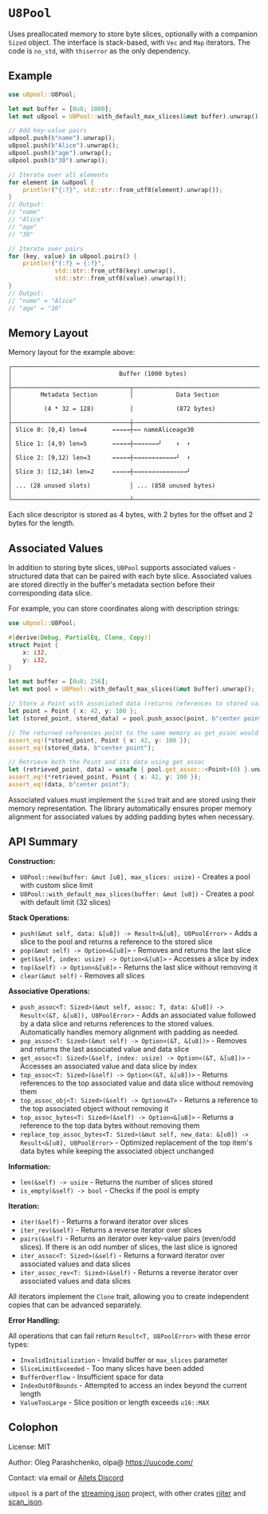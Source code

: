 # `U8Pool`

Uses preallocated memory to store byte slices, optionally with a companion `Sized` object. The interface is stack-based, with `Vec` and `Map` iterators. The code is `no_std`, with `thiserror` as the only dependency.

## Example

```rust
use u8pool::U8Pool;

let mut buffer = [0u8; 1000];
let mut u8pool = U8Pool::with_default_max_slices(&mut buffer).unwrap();

// Add key-value pairs
u8pool.push(b"name").unwrap();
u8pool.push(b"Alice").unwrap();
u8pool.push(b"age").unwrap();
u8pool.push(b"30").unwrap();

// Iterate over all elements
for element in &u8pool {
    println!("{:?}", std::str::from_utf8(element).unwrap());
}
// Output:
// "name"
// "Alice"
// "age"
// "30"

// Iterate over pairs
for (key, value) in u8pool.pairs() {
    println!("{:?} = {:?}", 
             std::str::from_utf8(key).unwrap(),
             std::str::from_utf8(value).unwrap());
}
// Output:
// "name" = "Alice"
// "age" = "30"
```

## Memory Layout

Memory layout for the example above:

```text
┌─────────────────────────────────────────────────────────────────────────┐
│                              Buffer (1000 bytes)                        │
├─────────────────────────────────┬───────────────────────────────────────┤
│        Metadata Section         │            Data Section               │
│         (4 * 32 = 128)          │            (872 bytes)                │
├─────────────────────────────────┼───────────────────────────────────────┤
│ Slice 0: [0,4) len=4       →→→→→┼→→ nameAliceage30                      │
│ Slice 1: [4,9) len=5       →→→→→┼→→→→→→→┘    ↑  ↑                       │
│ Slice 2: [9,12) len=3      →→→→→┼→→→→→→→→→→→→┘  ↑                       │
│ Slice 3: [12,14) len=2     →→→→→┼→→→→→→→→→→→→→→→┘                       │
│ ... (28 unused slots)           │ ... (858 unused bytes)                │
└─────────────────────────────────┴───────────────────────────────────────┘
```

Each slice descriptor is stored as 4 bytes, with 2 bytes for the offset and 2 bytes for the length.

## Associated Values

In addition to storing byte slices, `U8Pool` supports associated values - structured data that can be paired with each byte slice. Associated values are stored directly in the buffer's metadata section before their corresponding data slice.

For example, you can store coordinates along with description strings:

```rust
use u8pool::U8Pool;

#[derive(Debug, PartialEq, Clone, Copy)]
struct Point {
    x: i32,
    y: i32,
}

let mut buffer = [0u8; 256];
let mut pool = U8Pool::with_default_max_slices(&mut buffer).unwrap();

// Store a Point with associated data (returns references to stored values)
let point = Point { x: 42, y: 100 };
let (stored_point, stored_data) = pool.push_assoc(point, b"center point").unwrap();

// The returned references point to the same memory as get_assoc would return
assert_eq!(*stored_point, Point { x: 42, y: 100 });
assert_eq!(stored_data, b"center point");

// Retrieve both the Point and its data using get_assoc
let (retrieved_point, data) = unsafe { pool.get_assoc::<Point>(0) }.unwrap();
assert_eq!(*retrieved_point, Point { x: 42, y: 100 });
assert_eq!(data, b"center point");
```

Associated values must implement the `Sized` trait and are stored using their memory representation. The library automatically ensures proper memory alignment for associated values by adding padding bytes when necessary.

## API Summary

**Construction:**

- `U8Pool::new(buffer: &mut [u8], max_slices: usize)` - Creates a pool with custom slice limit
- `U8Pool::with_default_max_slices(buffer: &mut [u8])` - Creates a pool with default limit (32 slices)

**Stack Operations:**

- `push(&mut self, data: &[u8]) -> Result<&[u8], U8PoolError>` - Adds a slice to the pool and returns a reference to the stored slice
- `pop(&mut self) -> Option<&[u8]>` - Removes and returns the last slice
- `get(&self, index: usize) -> Option<&[u8]>` - Accesses a slice by index
- `top(&self) -> Option<&[u8]>` - Returns the last slice without removing it
- `clear(&mut self)` - Removes all slices

**Associative Operations:**

- `push_assoc<T: Sized>(&mut self, assoc: T, data: &[u8]) -> Result<(&T, &[u8]), U8PoolError>` - Adds an associated value followed by a data slice and returns references to the stored values. Automatically handles memory alignment with padding as needed.
- `pop_assoc<T: Sized>(&mut self) -> Option<(&T, &[u8])>` - Removes and returns the last associated value and data slice
- `get_assoc<T: Sized>(&self, index: usize) -> Option<(&T, &[u8])>` - Accesses an associated value and data slice by index
- `top_assoc<T: Sized>(&self) -> Option<(&T, &[u8])>` - Returns references to the top associated value and data slice without removing them
- `top_assoc_obj<T: Sized>(&self) -> Option<&T>` - Returns a reference to the top associated object without removing it
- `top_assoc_bytes<T: Sized>(&self) -> Option<&[u8]>` - Returns a reference to the top data bytes without removing them
- `replace_top_assoc_bytes<T: Sized>(&mut self, new_data: &[u8]) -> Result<&[u8], U8PoolError>` - Optimized replacement of the top item's data bytes while keeping the associated object unchanged

**Information:**

- `len(&self) -> usize` - Returns the number of slices stored
- `is_empty(&self) -> bool` - Checks if the pool is empty

**Iteration:**

- `iter(&self)` - Returns a forward iterator over slices
- `iter_rev(&self)` - Returns a reverse iterator over slices
- `pairs(&self)` - Returns an iterator over key-value pairs (even/odd slices). If there is an odd number of slices, the last slice is ignored
- `iter_assoc<T: Sized>(&self)` - Returns a forward iterator over associated values and data slices
- `iter_assoc_rev<T: Sized>(&self)` - Returns a reverse iterator over associated values and data slices

All iterators implement the `Clone` trait, allowing you to create independent copies that can be advanced separately.

**Error Handling:**

All operations that can fail return `Result<T, U8PoolError>` with these error types:

- `InvalidInitialization` - Invalid buffer or `max_slices` parameter
- `SliceLimitExceeded` - Too many slices have been added
- `BufferOverflow` - Insufficient space for data
- `IndexOutOfBounds` - Attempted to access an index beyond the current length
- `ValueTooLarge` - Slice position or length exceeds `u16::MAX`


## Colophon

License: MIT

Author: Oleg Parashchenko, olpa@ <https://uucode.com/>

Contact: via email or [Ailets Discord](https://discord.gg/HEBE3gv2)

`u8pool` is a part of the [streaming json](https://github.com/olpa/streaming_json) project, with other crates [rjiter](https://crates.io/crates/rjiter) and [scan_json](https://crates.io/crates/scan_json).
